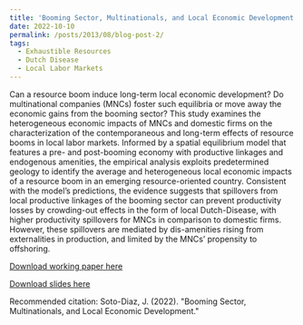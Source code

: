 ```yaml
---
title: 'Booming Sector, Multinationals, and Local Economic Development'
date: 2022-10-10
permalink: /posts/2013/08/blog-post-2/
tags:
  - Exhaustible Resources
  - Dutch Disease
  - Local Labor Markets
---
```


Can a resource boom induce long-term local economic development? Do multinational companies (MNCs) foster such equilibria or move away the economic gains from the booming sector? This study examines the heterogeneous economic impacts of MNCs and domestic firms on the characterization of the contemporaneous and long-term effects of resource booms in local labor markets. Informed by a spatial equilibrium model that features a pre- and post-booming economy with productive linkages and endogenous amenities, the empirical analysis exploits predetermined geology to identify the average and heterogeneous local economic impacts of a resource boom in an emerging resource-oriented country. Consistent with the model’s predictions, the evidence suggests that spillovers from local productive linkages of the booming sector can prevent productivity losses by crowding-out effects in the form of local Dutch-Disease, with higher productivity spillovers for MNCs in comparison to domestic firms. However, these spillovers are mediated by dis-amenities rising from externalities in production, and limited by the MNCs’ propensity to offshoring.

[Download working paper here](https://papers.ssrn.com/sol3/papers.cfm?abstract_id=4460735)

[Download slides here](https://juandanielsotodiaz.github.io/site/files/Slides_JMP.pdf)

Recommended citation: Soto-Diaz, J. (2022). "Booming Sector, Multinationals, and Local Economic Development." 





